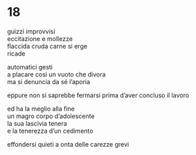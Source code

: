 # 18

guizzi improvvisi  
eccitazione e mollezze  
flaccida cruda carne si erge  
ricade

automatici gesti  
a placare così un vuoto che divora  
ma si denuncia da sé l’aporia

eppure non si saprebbe fermarsi prima d’aver concluso il lavoro

ed ha la meglio alla fine  
un magro corpo d’adolescente  
la sua lascivia tenera  
e la tenerezza d’un cedimento

effondersi quieti a onta delle carezze grevi
